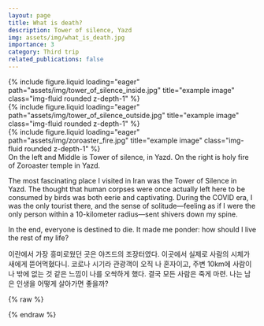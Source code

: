 ```yaml
---
layout: page
title: What is death?
description: Tower of silence, Yazd
img: assets/img/what_is_death.jpg
importance: 3
category: Third trip
related_publications: false
---
```




<div class="row">
    <div class="col-sm mt-3 mt-md-0">
        {% include figure.liquid loading="eager" path="assets/img/tower_of_silence_inside.jpg" title="example image" class="img-fluid rounded z-depth-1" %}
    </div>
    <div class="col-sm mt-3 mt-md-0">
        {% include figure.liquid loading="eager" path="assets/img/tower_of_silence_outside.jpg" title="example image" class="img-fluid rounded z-depth-1" %}
    </div>
    <div class="col-sm mt-3 mt-md-0">
        {% include figure.liquid loading="eager" path="assets/img/zoroaster_fire.jpg" title="example image" class="img-fluid rounded z-depth-1" %}
    </div>
</div>
<div class="caption">
    On the left and Middle is Tower of silence, in Yazd. On the right is holy fire of Zoroaster temple in Yazd.
</div>


The most fascinating place I visited in Iran was the Tower of Silence in Yazd. The thought that human corpses were once actually left here to be consumed by birds was both eerie and captivating. During the COVID era, I was the only tourist there, and the sense of solitude—feeling as if I were the only person within a 10-kilometer radius—sent shivers down my spine.

In the end, everyone is destined to die. It made me ponder: how should I live the rest of my life?

이란에서 가장 흥미로웠던 곳은 야즈드의 조장터였다. 이곳에서 실제로 사람의 시체가 새에게 뜯어먹혔다니. 코로나 시기라 관광객이 오직 나 혼자이고, 주변 10km에 사람이 나 밖에 없는 것 같은 느낌이 나를 오싹하게 했다. 
결국 모든 사람은 죽게 마련. 나는 남은 인생을 어떻게 살아가면 좋을까?


{% raw %}


{% endraw %}
